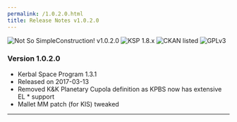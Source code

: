 ```yaml
---
permalink: /1.0.2.0.html
title: Release Notes v1.0.2.0
---
```


![Not So SimpleConstruction! v1.0.2.0](https://img.shields.io/badge/SimpleConstruction%20version-1.0.2.0-orange.svg?style=flat-square) ![KSP 1.8.x](https://img.shields.io/badge/KSP%20version-1.8.x-66ccff.svg?style=flat-square) ![CKAN listed](https://img.shields.io/badge/CKAN-Indexed-brightgreen.svg) ![GPLv3](https://img.shields.io/badge/license-GPLv3-success "GPLv3")

### Version 1.0.2.0

* Kerbal Space Program 1.3.1
* Released on 2017-03-13
* Removed K&K Planetary Cupola definition as KPBS now has extensive EL * support
* Mallet MM patch (for KIS) tweaked

---


<!-- CC BY-NC-SA 4.0 by zer0Kerbal -->